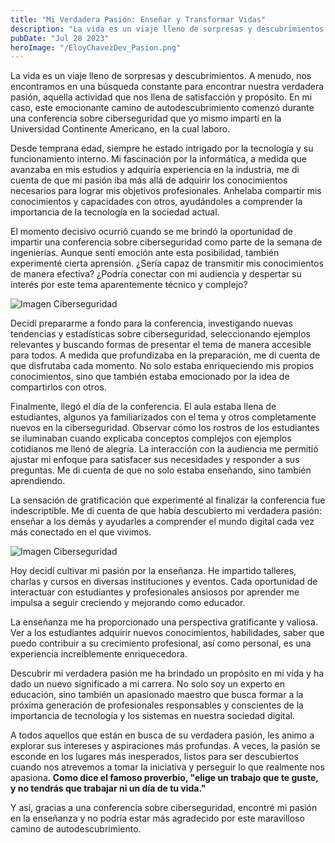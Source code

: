 ```yaml
---
title: "Mi Verdadera Pasión: Enseñar y Transformar Vidas"
description: "La vida es un viaje lleno de sorpresas y descubrimientos. A menudo, nos encontramos en una búsqueda constante para encontrar nuestra verdadera pasión, aquella actividad que nos llena de satisfacción y propósito."
pubDate: "Jul 28 2023"
heroImage: "/EloyChavezDev_Pasion.png"
---
```


La vida es un viaje lleno de sorpresas y descubrimientos. A menudo, nos encontramos en una búsqueda constante para encontrar nuestra verdadera pasión, aquella actividad que nos llena de satisfacción y propósito. En mi caso, este emocionante camino de autodescubrimiento comenzó durante una conferencia sobre ciberseguridad que yo mismo impartí en la Universidad Continente Americano, en la cual laboro.

Desde temprana edad, siempre he estado intrigado por la tecnología y su funcionamiento interno. Mi fascinación por la informática, a medida que avanzaba en mis estudios y adquiría experiencia en la industria, me di cuenta de que mi pasión iba más allá de adquirir los conocimientos necesarios para lograr mis objetivos profesionales. Anhelaba compartir mis conocimientos y capacidades con otros, ayudándoles a comprender la importancia de la tecnología en la sociedad actual.

El momento decisivo ocurrió cuando se me brindó la oportunidad de impartir una conferencia sobre ciberseguridad como parte de la semana de ingenierías. Aunque sentí emoción ante esta posibilidad, también experimenté cierta aprensión. ¿Sería capaz de transmitir mis conocimientos de manera efectiva? ¿Podría conectar con mi audiencia y despertar su interés por este tema aparentemente técnico y complejo?

![Imagen Ciberseguridad](/ciberseguridad.jpg "Ciberseguridad")

Decidí prepararme a fondo para la conferencia, investigando nuevas tendencias y estadísticas sobre ciberseguridad, seleccionando ejemplos relevantes y buscando formas de presentar el tema de manera accesible para todos. A medida que profundizaba en la preparación, me di cuenta de que disfrutaba cada momento. No solo estaba enriqueciendo mis propios conocimientos, sino que también estaba emocionado por la idea de compartirlos con otros.

Finalmente, llegó el día de la conferencia. El aula estaba llena de estudiantes, algunos ya familiarizados con el tema y otros completamente nuevos en la ciberseguridad.
Observar cómo los rostros de los estudiantes se iluminaban cuando explicaba conceptos complejos con ejemplos cotidianos me llenó de alegría. La interacción con la audiencia me permitió ajustar mi enfoque para satisfacer sus necesidades y responder a sus preguntas. Me di cuenta de que no solo estaba enseñando, sino también aprendiendo.

La sensación de gratificación que experimenté al finalizar la conferencia fue indescriptible. Me di cuenta de que había descubierto mi verdadera pasión: enseñar a los demás y ayudarles a comprender el mundo digital cada vez más conectado en el que vivimos.

![Imagen Ciberseguridad](/EloyChavezDev_Conferencias.jpg "Conferencia impartida en la UCA")

Hoy decidí cultivar mi pasión por la enseñanza. He impartido talleres, charlas y cursos en diversas instituciones y eventos. Cada oportunidad de interactuar con estudiantes y profesionales ansiosos por aprender me impulsa a seguir creciendo y mejorando como educador.

La enseñanza me ha proporcionado una perspectiva gratificante y valiosa. Ver a los estudiantes adquirir nuevos conocimientos, habilidades, saber que puedo contribuir a su crecimiento profesional, así como personal, es una experiencia increíblemente enriquecedora.

Descubrir mi verdadera pasión me ha brindado un propósito en mi vida y ha dado un nuevo significado a mi carrera. No solo soy un experto en educación, sino también un apasionado maestro que busca formar a la próxima generación de profesionales responsables y conscientes de la importancia de tecnología y los sistemas en nuestra sociedad digital.

A todos aquellos que están en busca de su verdadera pasión, les animo a explorar sus intereses y aspiraciones más profundas. A veces, la pasión se esconde en los lugares más inesperados, listos para ser descubiertos cuando nos atrevemos a tomar la iniciativa y perseguir lo que realmente nos apasiona. **Como dice el famoso proverbio, "elige un trabajo que te guste, y no tendrás que trabajar ni un día de tu vida."**

Y así, gracias a una conferencia sobre ciberseguridad, encontré mi pasión en la enseñanza y no podría estar más agradecido por este maravilloso camino de autodescubrimiento.